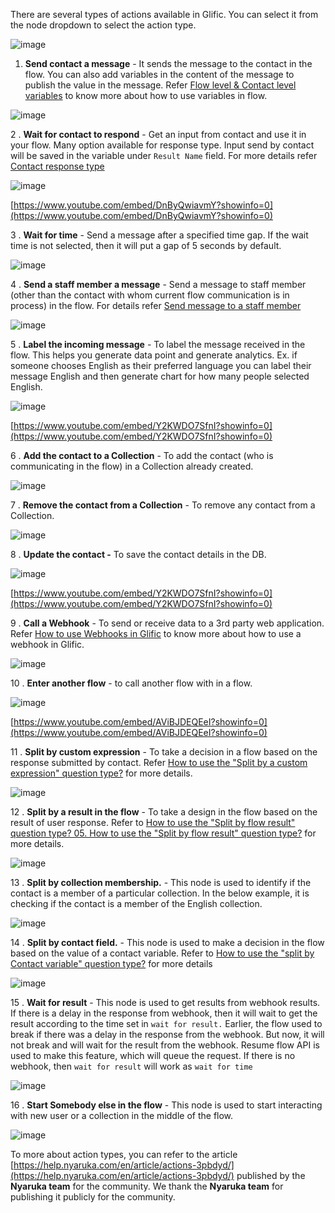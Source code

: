 There are several types of actions available in Glific. You can select it from the node dropdown to select the action type.

![image](https://user-images.githubusercontent.com/32592458/218254809-98cd5c22-db91-4fe0-a31b-5551be087d0a.png)

1. **Send contact a message** - It sends the message to the contact in the flow. You can also add variables in the content of the message to publish the value in the message. Refer [Flow level &amp; Contact level variables](https://glific.github.io/docs/docs/Flows/Flow%20Variables/Flow%20variables%20vs%20Contact%20variables/) to know more about how to use variables in flow.

![image](https://user-images.githubusercontent.com/32592458/218254828-66a5d970-b108-4fdb-bca2-94b5cb00b9de.png)

2 . **Wait for contact to respond** - Get an input from contact and use it in your flow. Many option available for response type. Input send by contact will be saved in the variable under `Result Name` field. For more details refer [Contact response type](https://glific.github.io/docs/docs/Flows/Flow%20Actions/Contact%20response%20type/)

![image](https://user-images.githubusercontent.com/32592458/218254838-842fa88a-6498-4e2e-909f-690e63cabbeb.png)

[https://www.youtube.com/embed/DnByQwiavmY?showinfo=0](https://www.youtube.com/embed/DnByQwiavmY?showinfo=0)

3 . **Wait for time** - Send a message after a specified time gap. If the wait time is not selected, then it will put a gap of 5 seconds by default.

![image](https://user-images.githubusercontent.com/32592458/218254842-329a718e-5606-475b-b1b6-36270af2350a.png)

4 . **Send a staff member a message** - Send a message to staff member (other than the contact with whom current flow communication is in process) in the flow. For details refer [Send message to a staff member](https://glific.github.io/docs/docs/Flows/Flow%20Actions/Send%20message%20to%20a%20staff%20member/)

![image](https://user-images.githubusercontent.com/32592458/218254845-9f2d9439-cdbe-4a6a-bb7b-a3979cbddf0d.png)

5 . **Label the incoming message** - To label the message received in the flow. This helps you generate data point and generate analytics. Ex. if someone chooses English as their preferred language you can label their message English and then generate chart for how many people selected English.

![image](https://user-images.githubusercontent.com/32592458/218254849-f5049dcb-4c84-4250-b235-efec35a43360.png)

[https://www.youtube.com/embed/Y2KWDO7SfnI?showinfo=0](https://www.youtube.com/embed/Y2KWDO7SfnI?showinfo=0)

6 . **Add the contact to a Collection** - To add the contact (who is communicating in the flow) in a Collection already created.

![image](https://user-images.githubusercontent.com/32592458/218254853-92a41e65-04b3-454b-9b68-c59b01059181.png)

7 . **Remove the contact from a Collection** - To remove any contact from a Collection.

![image](https://user-images.githubusercontent.com/32592458/218254859-2319fcc8-b20c-48e4-8b91-bc0d91566efc.png)

8 . **Update the contact -** To save the contact details in the DB.

![image](https://user-images.githubusercontent.com/32592458/218254866-45b33197-cb90-41ff-8a06-64f05eacb654.png)

[https://www.youtube.com/embed/Y2KWDO7SfnI?showinfo=0](https://www.youtube.com/embed/Y2KWDO7SfnI?showinfo=0)

9 . **Call a Webhook** - To send or receive data to a 3rd party web application. Refer [How to use Webhooks in Glific](https://glific.github.io/docs/docs/Integrations/How%20to%20use%20Webhooks%20in%20Glific/) to know more about how to use a webhook in Glific.

![image](https://user-images.githubusercontent.com/32592458/218254875-8f7c1d57-abdb-49c9-a7a1-a3961c34f1e8.png)

10 . **Enter another flow** - to call another flow with in a flow.

![image](https://user-images.githubusercontent.com/32592458/218254882-58f96b9c-8b67-4ef7-93c0-9d47c8e4da55.png)

[https://www.youtube.com/embed/AViBJDEQEeI?showinfo=0](https://www.youtube.com/embed/AViBJDEQEeI?showinfo=0)

11 . **Split by custom expression** - To take a decision in a flow based on the response submitted by contact. Refer [How to use the &quot;Split by a custom expression&quot; question type?](https://glific.github.io/docs/docs/Flows/Flow%20Actions/How%20to%20use%20the%20Split%20by%20a%20custom%20expression%20question%20type/) for more details.

![image](https://user-images.githubusercontent.com/32592458/218254886-5a4489ec-5f2e-4d37-aafa-46a2f02aa626.png)

12 . **Split by a result in the flow** - To take a design in the flow based on the result of user response. Refer to [How to use the &quot;Split by flow result&quot; question type? 05. How to use the &quot;Split by flow result&quot; question type?](https://glific.github.io/docs/docs/Flows/Flow%20Actions/How%20to%20use%20the%20Split%20by%20flow%20result%20question%20type/) for more details.

![image](https://user-images.githubusercontent.com/32592458/218254893-5c96109c-1039-4bd5-bbf5-1b634f1c9528.png)

13 . **Split by collection membership.** - This node is used to identify if the contact is a member of a particular collection. In the below example, it is checking if the contact is a member of the English collection.

![image](https://user-images.githubusercontent.com/32592458/218254903-b911e5bc-a95e-44be-ac30-3c06a5bf9b96.png)

14 . **Split by contact field.** - This node is used to make a decision in the flow based on the value of a contact variable. Refer to [How to use the &quot;split by Contact variable&quot; question type?](https://glific.github.io/docs/docs/Flows/Flow%20Actions/How%20to%20use%20the%20split%20by%20Contact%20variable%20question%20type/) for more details

![image](https://user-images.githubusercontent.com/32592458/218254909-ec862a4a-be66-4a03-9904-00bd3830e2cd.png)

15 . **Wait for result** - This node is used to get results from webhook results. If there is a delay in the response from webhook, then it will wait to get the result according to the time set in `wait for result.` Earlier, the flow used to break if there was a delay in the response from the webhook. But now, it will not break and will wait for the result from the webhook. Resume flow API is used to make this feature, which will queue the request. If there is no webhook, then `wait for result` will work as `wait for time`

![image](https://user-images.githubusercontent.com/32592458/218254915-246fc560-c516-40c4-a29b-0d9a5ad69b21.png)

16 . **Start Somebody else in the flow** - This node is used to start interacting with new user or a collection in the middle of the flow. 

![image](https://user-images.githubusercontent.com/130072273/235684494-ba8d1178-1b81-43a2-90ed-c8978d7a9c6e.png)


To more about action types, you can refer to the article [https://help.nyaruka.com/en/article/actions-3pbdyd/](https://help.nyaruka.com/en/article/actions-3pbdyd/) published by the **Nyaruka team** for the community. We thank the **Nyaruka team** for publishing it publicly for the community.
